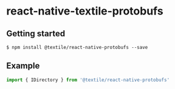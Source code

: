 # react-native-textile-protobufs

## Getting started

`$ npm install @textile/react-native-protobufs --save`

## Example

```javascript
import { IDirectory } from '@textile/react-native-protobufs'
```